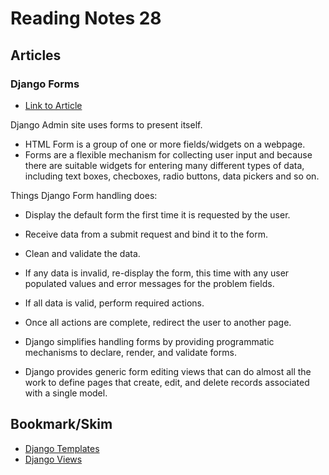 # Reading Notes 28

## Articles  

### Django Forms 
* [Link to Article](https://developer.mozilla.org/en-US/docs/Learn/Server-side/Django/Forms)  

Django Admin site uses forms to present itself.  
- HTML Form is a group of one or more fields/widgets on a webpage.  
- Forms are a flexible mechanism for collecting user input and because there are suitable widgets for entering many different types of data, including text boxes, checboxes, radio buttons, data pickers and so on.  

Things Django Form handling does:  
- Display the default form the first time it is requested by the user.  
- Receive data from a submit request and bind it to the form.  
- Clean and validate the data.  
- If any data is invalid, re-display the form, this time with any user populated values and error messages for the problem fields.  
- If all data is valid, perform required actions.  
- Once all actions are complete, redirect the user to another page.  

- Django simplifies handling forms by providing programmatic mechanisms to declare, render, and validate forms.  
- Django provides generic form editing views that can do almost all the work to define pages that create, edit, and delete records associated with a single model.  

## Bookmark/Skim  
* [Django Templates](https://developer.mozilla.org/en-US/docs/Learn/Server-side/Django/Home_page)  
* [Django Views](https://developer.mozilla.org/en-US/docs/Learn/Server-side/Django/Generic_views)  